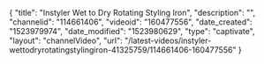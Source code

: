 {
    "title": "Instyler Wet to Dry Rotating Styling Iron",
    "description": "",
    "channelid": "114661406",
    "videoid": "160477556",
    "date_created": "1523979974",
    "date_modified": "1523980629",
    "type": "captivate",
    "layout": "channelVideo",
    "url": "\/latest-videos\/instyler-wettodryrotatingstylingiron-41325759\/114661406-160477556"
}